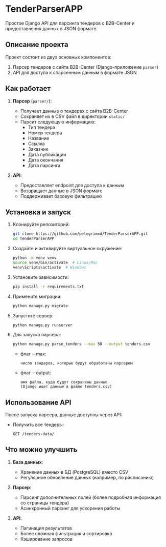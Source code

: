 # TenderParserAPP

Простое Django API для парсинга тендеров с B2B-Center и предоставления данных в JSON формате.

## Описание проекта

Проект состоит из двух основных компонентов:
1. Парсер тендеров с сайта B2B-Center (Django-приложение `parser`)
2. API для доступа к спарсенным данным в формате JSON

## Как работает

1. **Парсер** (`parser/`):
   - Получает данные о тендерах с сайта B2B-Center
   - Сохраняет их в CSV файл в директории `static/`
   - Парсит следующую информацию:
     - Тип тендера
     - Номер тендера
     - Название
     - Ссылка
     - Заказчик
     - Дата публикации
     - Дата окончания
     - Дата парсинга

2. **API**:
   - Предоставляет endpoint для доступа к данным
   - Возвращает данные в JSON формате
   - Поддерживает базовую фильтрацию

## Установка и запуск

1. Клонируйте репозиторий:
   ```bash
   git clone https://github.com/pelegrimxd/TenderParserAPP.git
   cd TenderParserAPP
   ```

2. Создайте и активируйте виртуальное окружение:
   ```bash
   python -m venv venv
   source venv/bin/activate  # Linux/Mac
   venv\Scripts\activate  # Windows
   ```

3. Установите зависимости:
   ```bash
   pip install -r requirements.txt
   ```

4. Примените миграции:
   ```bash
   python manage.py migrate
   ```

5. Запустите сервер:
   ```bash
   python manage.py runserver
   ```

6. Для запуска парсера:
   ```bash
   python manage.py parse_tenders --max 50 --output tenders.csv
   ```
   - флаг --max:
     ```
     число тендеров, которые будут обработаны парсером
     ```
   - флаг --output:
     ```
     имя файла, куда будут сохранены данные 
     (Django ищет данные в файле tenders.csv)
     ```

## Использование API

После запуска парсера, данные доступны через API:

- Получить все тендеры:
  ```
  GET /tenders-data/
  ```
  
## Что можно улучшить

1. **База данных**:
   - Хранение данных в БД (PostgreSQL) вместо CSV
   - Регулярное обновление данных (например, по расписанию)

2. **Парсер**:
   - Парсинг дополнительных полей (более подробная информация со страницы тендера)
   - Асинхронный парсинг для ускорения работы

3. **API**:
   - Пагинация результатов
   - Более сложная фильтрация и сортировка
   - Кэширование запросов

